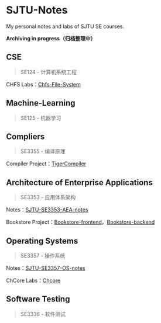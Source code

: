 # SJTU-Notes
My personal notes and labs of SJTU SE courses.

**Archiving in progress（归档整理中）**

## CSE

> SE124 - 计算机系统工程

CHFS Labs：[Chfs-File-System](https://github.com/Albus-Tan/Chfs-File-System)

## Machine-Learning

> SE125 - 机器学习

## Compliers

> SE3355 - 编译原理

Compiler Project：[TigerCompiler](https://github.com/Albus-Tan/TigerCompiler)

## Architecture of Enterprise Applications

> SE3353 - 应用体系架构

Notes：[SJTU-SE3353-AEA-notes](./SJTU-SE3353-AEA-notes/应用系统体系架构笔记)

Bookstore Project：[Bookstore-frontend](https://github.com/Albus-Tan/Bookstore-frontend)，[Bookstore-backend](https://github.com/Albus-Tan/Bookstore-backend)

## Operating Systems

> SE3357 - 操作系统

Notes：[SJTU-SE3357-OS-notes](https://github.com/Albus-Tan/SJTU-SE3357-OS-notes)

ChCore Labs：[Chcore](https://github.com/Albus-Tan/Chcore)

## Software Testing

> SE3336 - 软件测试

